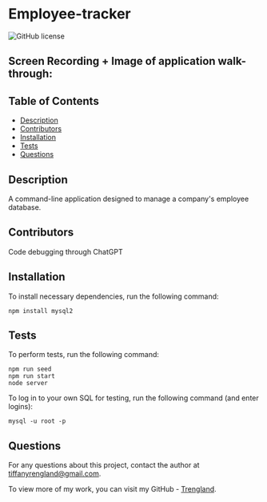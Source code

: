 # Employee-tracker
![GitHub license](https://img.shields.io/badge/license-MIT-blue.svg)

## Screen Recording + Image of application walk-through:



## Table of Contents

* [Description](#description)
* [Contributors](#contributors)
* [Installation](#installation)
* [Tests](#tests)
* [Questions](#questions)


## Description

A command-line application designed to manage a company's employee database.


## Contributors

Code debugging through ChatGPT



## Installation

To install necessary dependencies, run the following command: 

```
npm install mysql2

```


## Tests

To perform tests, run the following command:

```
npm run seed
npm run start
node server
```
To log in to your own SQL for testing, run the following command (and enter logins):

```
mysql -u root -p
```


## Questions

For any questions about this project, contact the author at tiffanyrengland@gmail.com. 

To view more of my work, you can visit my GitHub - [Trengland](https://www.github.com/Trengland/).
